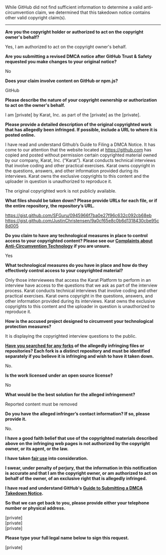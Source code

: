 While GitHub did not find sufficient information to determine a valid anti-circumvention claim, we determined that this takedown notice contains other valid copyright claim(s).

---

**Are you the copyright holder or authorized to act on the copyright owner's behalf?**

Yes, I am authorized to act on the copyright owner's behalf.

**Are you submitting a revised DMCA notice after GitHub Trust & Safety requested you make changes to your original notice?**

No

**Does your claim involve content on GitHub or npm.js?**

GitHub

**Please describe the nature of your copyright ownership or authorization to act on the owner's behalf.**

I am [private] by Karat, Inc. as part of the [private] as the [private].

**Please provide a detailed description of the original copyrighted work that has allegedly been infringed. If possible, include a URL to where it is posted online.**

I have read and understand Github’s Guide to Filing a DMCA Notice. It has come to our attention that the website located at https://github.com has copied and posted without permission certain copyrighted material owned by our company, Karat, Inc. (“Karat”). Karat conducts technical interviews that involve coding and other practical exercises. Karat owns copyright in the questions, answers, and other information provided during its interviews. Karat owns the exclusive copyrights to this content and the uploader in question is unauthorized to reproduce it.

The original copyrighted work is not publicly available.

**What files should be taken down? Please provide URLs for each file, or if the entire repository, the repository’s URL.**

https://gist.github.com/SFGuru/0945966f7ba0e27f96c632c092cb68eb  
https://gist.github.com/JustinChristensen/9a0cf65e8c0b6d1318430cbe95c8d005

**Do you claim to have any technological measures in place to control access to your copyrighted content? Please see our <a href="https://docs.github.com/articles/guide-to-submitting-a-dmca-takedown-notice#complaints-about-anti-circumvention-technology">Complaints about Anti-Circumvention Technology</a> if you are unsure.**

Yes

**What technological measures do you have in place and how do they effectively control access to your copyrighted material?**

Only those interviewees that access the Karat Platform to perform in an interview have access to the questions that we ask as part of the interview process. Karat conducts technical interviews that involve coding and other practical exercises. Karat owns copyright in the questions, answers, and other information provided during its interviews. Karat owns the exclusive copyrights to this content and the uploader in question is unauthorized to reproduce it.

**How is the accused project designed to circumvent your technological protection measures?**

It is displaying the copyrighted interview questions to the public.

**<a href="https://docs.github.com/articles/dmca-takedown-policy#b-what-about-forks-or-whats-a-fork">Have you searched for any forks</a> of the allegedly infringing files or repositories? Each fork is a distinct repository and must be identified separately if you believe it is infringing and wish to have it taken down.**

No.

**Is the work licensed under an open source license?**

No

**What would be the best solution for the alleged infringement?**

Reported content must be removed

**Do you have the alleged infringer’s contact information? If so, please provide it.**

No.

**I have a good faith belief that use of the copyrighted materials described above on the infringing web pages is not authorized by the copyright owner, or its agent, or the law.**

**I have taken <a href="https://www.lumendatabase.org/topics/22">fair use</a> into consideration.**

**I swear, under penalty of perjury, that the information in this notification is accurate and that I am the copyright owner, or am authorized to act on behalf of the owner, of an exclusive right that is allegedly infringed.**

**I have read and understand GitHub's <a href="https://docs.github.com/articles/guide-to-submitting-a-dmca-takedown-notice/">Guide to Submitting a DMCA Takedown Notice</a>.**

**So that we can get back to you, please provide either your telephone number or physical address.**

[private]  
[private]  
[private]  

**Please type your full legal name below to sign this request.**

[private]  
